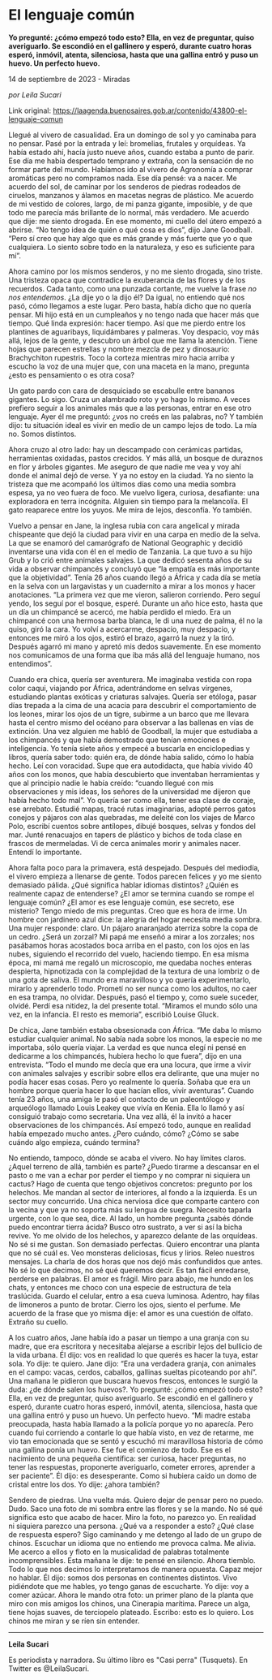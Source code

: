 # El lenguaje común

**Yo pregunté: ¿cómo empezó todo esto? Ella, en vez de preguntar, quiso averiguarlo. Se escondió en el gallinero y esperó, durante cuatro horas esperó, inmóvil, atenta, silenciosa, hasta que una gallina entró y puso un huevo. Un perfecto huevo.**

14 de septiembre de 2023 - Miradas

_por Leila Sucari_

Link original: https://laagenda.buenosaires.gob.ar/contenido/43800-el-lenguaje-comun



Llegué al vivero de casualidad. Era un domingo de sol y yo caminaba para no pensar. Pasé por la entrada y leí: bromelias, frutales y orquídeas. Ya había estado ahí, hacía justo nueve años, cuando estaba a punto de parir. Ese día me había despertado temprano y extraña, con la sensación de no formar parte del mundo. Habíamos ido al vivero de Agronomía a comprar aromáticas pero no compramos nada. Ese día pensé: va a nacer. Me acuerdo del sol, de caminar por los senderos de piedras rodeados de ciruelos, manzanos y álamos en macetas negras de plástico. Me acuerdo de mi vestido de colores, largo, de mi panza gigante, imposible, y de que todo me parecía más brillante de lo normal, más verdadero. Me acuerdo que dije: me siento drogada. En ese momento, mi cuello del útero empezó a abrirse. “No tengo idea de quién o qué cosa es dios”, dijo Jane Goodball. “Pero sí creo que hay algo que es más grande y más fuerte que yo o que cualquiera. Lo siento sobre todo en la naturaleza, y eso es suficiente para mí”.




Ahora camino por los mismos senderos, y no me siento drogada, sino triste. Una tristeza opaca que contradice la exuberancia de las flores y de los recuerdos. Cada tanto, como una punzada cortante, me vuelve la frase *no nos entendemos*. ¿La dije yo o la dijo él? Da igual, no entiendo qué nos pasó, cómo llegamos a este lugar. Pero basta, había dicho que no quería pensar. Mi hijo está en un cumpleaños y no tengo nada que hacer más que tiempo. Qué linda expresión: hacer tiempo. Así que me pierdo entre los plantines de aguaribays, liquidámbares y palmeras. Voy despacio, voy más allá, lejos de la gente, y descubro un árbol que me llama la atención. Tiene hojas que parecen estrellas y nombre mezcla de pez y dinosaurio: Brachychiton rupestris. Toco la corteza mientras miro hacia arriba y escucho la voz de una mujer que, con una maceta en la mano, pregunta ¿esto es pensamiento o es otra cosa?




Un gato pardo con cara de desquiciado se escabulle entre bananos gigantes. Lo sigo. Cruza un alambrado roto y yo hago lo mismo. A veces prefiero seguir a los animales más que a las personas, entrar en ese otro lenguaje. Ayer él me preguntó: ¿vos no creés en las palabras, no? Y también dijo: tu situación ideal es vivir en medio de un campo lejos de todo. La mía no. Somos distintos.




Ahora cruzo al otro lado: hay un descampado con cerámicas partidas, herramientas oxidadas, pastos crecidos. Y más allá, un bosque de duraznos en flor y árboles gigantes. Me aseguro de que nadie me vea y voy ahí donde el animal dejó de verse. Y ya no estoy en la ciudad. Ya no siento la tristeza que me acompañó los últimos días como una media sombra espesa, ya no veo fuera de foco. Me vuelvo ligera, curiosa, desafiante: una exploradora en terra incógnita. Alguien sin tiempo para la melancolía. El gato reaparece entre los yuyos. Me mira de lejos, desconfía. Yo también.




Vuelvo a pensar en Jane, la inglesa rubia con cara angelical y mirada chispeante que dejó la ciudad para vivir en una carpa en medio de la selva. La que se enamoró del camarógrafo de National Geographic y decidió inventarse una vida con él en el medio de Tanzania. La que tuvo a su hijo Grub y lo crió entre animales salvajes. La que dedicó sesenta años de su vida a observar chimpancés y concluyó que “la empatía es más importante que la objetividad”. Tenía 26 años cuando llegó a África y cada día se metía en la selva con un largavistas y un cuadernito a mirar a los monos y hacer anotaciones. “La primera vez que me vieron, salieron corriendo. Pero seguí yendo, los seguí por el bosque, esperé. Durante un año hice esto, hasta que un día un chimpancé se acercó, me había perdido el miedo. Era un chimpancé con una hermosa barba blanca, le di una nuez de palma, él no la quiso, giró la cara. Yo volví a acercarme, despacio, muy despacio, y entonces me miró a los ojos, estiró el brazo, agarró la nuez y la tiró. Después agarró mi mano y apretó mis dedos suavemente. En ese momento nos comunicamos de una forma que iba más allá del lenguaje humano, nos entendimos”.




Cuando era chica, quería ser aventurera. Me imaginaba vestida con ropa color caqui, viajando por África, adentrándome en selvas vírgenes, estudiando plantas exóticas y criaturas salvajes. Quería ser etóloga, pasar días trepada a la cima de una acacia para descubrir el comportamiento de los leones, mirar los ojos de un tigre, subirme a un barco que me llevara hasta el centro mismo del océano para observar a las ballenas en vías de extinción. Una vez alguien me habló de Goodball, la mujer que estudiaba a los chimpancés y que había demostrado que tenían emociones e inteligencia. Yo tenía siete años y empecé a buscarla en enciclopedias y libros, quería saber todo: quién era, de dónde había salido, cómo lo había hecho. Leí con voracidad. Supe que era autodidacta, que había vivido 40 años con los monos, que había descubierto que inventaban herramientas y que al principio nadie le había creído: “cuando llegué con mis observaciones y mis ideas, los señores de la universidad me dijeron que había hecho todo mal”. Yo quería ser como ella, tener esa clase de coraje, ese arrebato. Estudié mapas, tracé rutas imaginarias, adopté perros gatos conejos y pájaros con alas quebradas, me deleité con los viajes de Marco Polo, escribí cuentos sobre antílopes, dibujé bosques, selvas y fondos del mar. Junté renacuajos en tapers de plástico y bichos de toda clase en frascos de mermeladas. Vi de cerca animales morir y animales nacer. Entendí lo importante.




Ahora falta poco para la primavera, está despejado. Después del mediodía, el vivero empieza a llenarse de gente. Todos parecen felices y yo me siento demasiado pálida. ¿Qué significa hablar idiomas distintos? ¿Quién es realmente capaz de entenderse? ¿El amor se termina cuando se rompe el lenguaje común? ¿El amor es ese lenguaje común, ese secreto, ese misterio? Tengo miedo de mis preguntas. Creo que es hora de irme. Un hombre con jardinero azul dice: la alegría del hogar necesita media sombra. Una mujer responde: claro. Un pájaro anaranjado aterriza sobre la copa de un cedro. ¿Será un zorzal? Mi papá me enseñó a mirar a los zorzales; nos pasábamos horas acostados boca arriba en el pasto, con los ojos en las nubes, siguiendo el recorrido del vuelo, haciendo tiempo. En esa misma época, mi mamá me regaló un microscopio, me quedaba noches enteras despierta, hipnotizada con la complejidad de la textura de una lombriz o de una gota de saliva. El mundo era maravilloso y yo quería experimentarlo, mirarlo y aprenderlo todo. Prometí no ser nunca como los adultos, no caer en esa trampa, no olvidar. Después, pasó el tiempo y, como suele suceder, olvidé. Perdí esa nitidez, la del presente total. “Miramos el mundo sólo una vez, en la infancia. El resto es memoria”, escribió Louise Gluck.




De chica, Jane también estaba obsesionada con África. “Me daba lo mismo estudiar cualquier animal. No sabía nada sobre los monos, la especie no me importaba, sólo quería viajar. La verdad es que nunca elegí ni pensé en dedicarme a los chimpancés, hubiera hecho lo que fuera”, dijo en una entrevista. “Todo el mundo me decía que era una locura, que irme a vivir con animales salvajes y escribir sobre ellos era delirante, que una mujer no podía hacer esas cosas. Pero yo realmente lo quería. Soñaba que era un hombre porque quería hacer lo que hacían ellos, vivir aventuras”. Cuando tenía 23 años, una amiga le pasó el contacto de un paleontólogo y arqueólogo llamado Louis Leakey que vivía en Kenia. Ella lo llamó y así consiguió trabajo como secretaria. Una vez allá, él la invitó a hacer observaciones de los chimpancés. Así empezó todo, aunque en realidad había empezado mucho antes. ¿Pero cuándo, cómo? ¿Cómo se sabe cuándo algo empieza, cuándo termina?




No entiendo, tampoco, dónde se acaba el vivero. No hay límites claros. ¿Aquel terreno de allá, también es parte? ¿Puedo tirarme a descansar en el pasto o me van a echar por perder el tiempo y no comprar ni siquiera un cactus? Hago de cuenta que tengo objetivos concretos: pregunto por los helechos. Me mandan al sector de interiores, al fondo a la izquierda. Es un sector muy concurrido. Una chica nerviosa dice que comparte cantero con la vecina y que ya no soporta más su lengua de suegra. Necesito taparla urgente, con lo que sea, dice. Al lado, un hombre pregunta ¿sabés dónde puedo encontrar tierra ácida? Busco otro sustrato, a ver si así la bicha revive. Yo me olvido de los helechos, y aparezco delante de las orquídeas. No sé si me gustan. Son demasiado perfectas. Quiero encontrar una planta que no sé cuál es. Veo monsteras deliciosas, ficus y lirios. Releo nuestros mensajes. La charla de dos horas que nos dejó más confundidos que antes. No sé lo que decimos, no sé qué queremos decir. Es tan fácil enredarse, perderse en palabras. El amor es frágil. Miro para abajo, me hundo en los chats, y entonces me choco con una especie de estructura de tela traslúcida. Guardo el celular, entro a esa cueva luminosa. Adentro, hay filas de limoneros a punto de brotar. Cierro los ojos, siento el perfume. Me acuerdo de la frase que yo misma dije: el amor es una cuestión de olfato. Extraño su cuello.




A los cuatro años, Jane había ido a pasar un tiempo a una granja con su madre, que era escritora y necesitaba alejarse a escribir lejos del bullicio de la vida urbana. Él dijo: vos en realidad lo que querés es hacer la tuya, estar sola. Yo dije: te quiero. Jane dijo: “Era una verdadera granja, con animales en el campo: vacas, cerdos, caballos, gallinas sueltas picoteando por ahí”. Una mañana le pidieron que buscara huevos frescos, entonces le surgió la duda: ¿de dónde salen los huevos?. Yo pregunté: ¿cómo empezó todo esto? Ella, en vez de preguntar, quiso averiguarlo. Se escondió en el gallinero y esperó, durante cuatro horas esperó, inmóvil, atenta, silenciosa, hasta que una gallina entró y puso un huevo. Un perfecto huevo. “Mi madre estaba preocupada, hasta había llamado a la policía porque yo no aparecía. Pero cuando fui corriendo a contarle lo que había visto, en vez de retarme, me vio tan emocionada que se sentó y escuchó mi maravillosa historia de cómo una gallina ponía un huevo. Ese fue el comienzo de todo. Ese es el nacimiento de una pequeña científica: ser curiosa, hacer preguntas, no tener las respuestas, proponerte averiguarlo, cometer errores, aprender a ser paciente”. Él dijo: es desesperante. Como si hubiera caído un domo de cristal entre los dos. Yo dije: ¿ahora también?




Sendero de piedras. Una vuelta más. Quiero dejar de pensar pero no puedo. Dudo. Saco una foto de mi sombra entre las flores y se la mando. No sé qué significa esto que acabo de hacer. Miro la foto, no parezco yo. En realidad ni siquiera parezco una persona. ¿Qué va a responder a esto? ¿Qué clase de respuesta espero? Sigo caminando y me detengo al lado de un grupo de chinos. Escuchar un idioma que no entiendo me provoca calma. Me alivia. Me acerco a ellos y floto en la musicalidad de palabras totalmente incomprensibles. Esta mañana le dije: te pensé en silencio. Ahora tiemblo. Todo lo que nos decimos lo interpretamos de manera opuesta. Capaz mejor no hablar. Él dijo: somos dos personas en continentes distintos. Vivo pidiéndote que me hables, yo tengo ganas de escucharte. Yo dije: voy a comer azúcar. Ahora le mando otra foto: un primer plano de la planta que miro con mis amigos los chinos, una Cinerapia marítima. Parece un alga, tiene hojas suaves, de terciopelo plateado. Escribo: esto es lo quiero. Los chinos me miran y se ríen sin entender.




---




**Leila Sucari**




Es periodista y narradora. Su último libro es "Casi perra" (Tusquets). En Twitter es @LeilaSucari.



